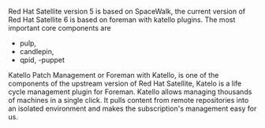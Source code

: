 
Red Hat Satellite version 5 is based on SpaceWalk, the current version of Red Hat Satellite 6 is based on foreman with katello plugins. 
The most important core components are 
- pulp, 
- candlepin, 
- qpid, 
-puppet





Katello Patch Management or Foreman with Katello, is one of the components of the upstream version of Red Hat Satellite, Katelo is a life cycle management plugin for Foreman. Katello allows managing thousands of machines in a single click. It pulls content from remote repositories into an isolated environment and makes the subscription's management easy for us.

